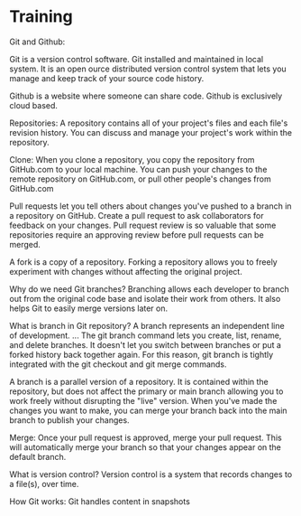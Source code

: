 # Training
Git and Github:

Git is a version control software. Git installed and maintained in local system. It is an open ource distributed version control system that lets you manage and keep track of your source code history.

Github is a website where someone can share code. Github is exclusively cloud based.

Repositories: A repository contains all of your project's files and each file's revision history. You can discuss and manage your project's work within the repository.

Clone: When you clone a repository, you copy the repository from GitHub.com to your local machine. You can push your changes to the remote repository on GitHub.com, or pull other people's changes from GitHub.com

 Pull requests let you tell others about changes you've pushed to a branch in a repository on GitHub. Create a pull request to ask collaborators for feedback on your changes. Pull request review is so valuable that some repositories require an approving review before pull requests can be merged.

A fork is a copy of a repository. Forking a repository allows you to freely experiment with changes without affecting the original project.

Why do we need Git branches?
Branching allows each developer to branch out from the original code base and isolate their work from others. It also helps Git to easily merge versions later on. 

What is branch in Git repository?
A branch represents an independent line of development. ... The git branch command lets you create, list, rename, and delete branches. It doesn't let you switch between branches or put a forked history back together again. For this reason, git branch is tightly integrated with the git checkout and git merge commands. 

A branch is a parallel version of a repository. It is contained within the repository, but does not affect the primary or main branch allowing you to work freely without disrupting the "live" version. When you've made the changes you want to make, you can merge your branch back into the main branch to publish your changes.

Merge: Once your pull request is approved, merge your pull request. This will automatically merge your branch so that your changes appear on the default branch.

What is version control?
Version control is a system that records changes to a file(s), over time.

How Git works:
Git handles content in snapshots
